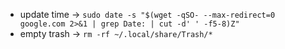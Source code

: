 - update time -> `sudo date -s "$(wget -qSO- --max-redirect=0 google.com 2>&1 | grep Date: | cut -d' ' -f5-8)Z"`
- empty trash -> `rm -rf ~/.local/share/Trash/*`
